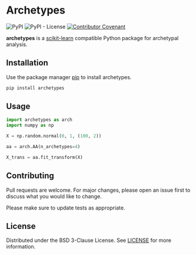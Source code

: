 # Archetypes
![PyPI](https://img.shields.io/pypi/v/archetypes)
![PyPI - License](https://img.shields.io/pypi/l/archetypes)
[![Contributor Covenant](https://img.shields.io/badge/Contributor%20Covenant-2.0-4baaaa.svg)](CODE_OF_CONDUCT.md)

**archetypes** is a [scikit-learn](https://scikit-learn.org) compatible Python package for archetypal analysis.


## Installation

Use the package manager [pip](https://pip.pypa.io/en/stable/) to install archetypes.

```bash
pip install archetypes
```


## Usage

```python
import archetypes as arch
import numpy as np

X = np.random.normal(0, 1, (100, 2))

aa = arch.AA(n_archetypes=4)

X_trans = aa.fit_transform(X)

```

## Contributing

Pull requests are welcome. For major changes, please open an issue first to discuss what you would like to change.

Please make sure to update tests as appropriate.


## License

Distributed under the BSD 3-Clause License. See [LICENSE](LICENSE) for more information.


